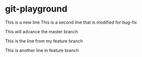 # git-playground
This is a new line
This is a second line that is modified for bug-fix

This will advance the master branch


This is the line from my feature branch

This is another line in feature branch

